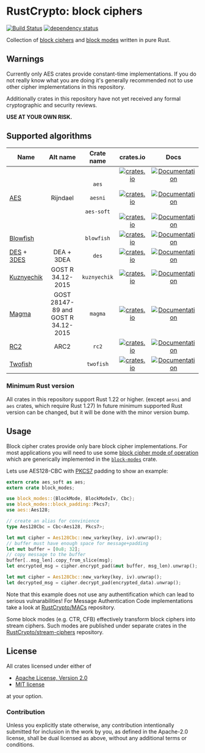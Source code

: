 # RustCrypto: block ciphers
[![Build Status](https://travis-ci.org/RustCrypto/block-ciphers.svg?branch=master)](https://travis-ci.org/RustCrypto/block-ciphers) [![dependency status](https://deps.rs/repo/github/RustCrypto/block-ciphers/status.svg)](https://deps.rs/repo/github/RustCrypto/block-ciphers)

Collection of [block ciphers][1] and [block modes][2] written in pure Rust.

## Warnings

Currently only AES crates provide constant-time implementations.
If you do not really know what you are doing it's generally recommended not to
use other cipher implementations in this repository.

Additionally crates in this repository have not yet received any formal
cryptographic and security reviews.

**USE AT YOUR OWN RISK.**

## Supported algorithms
| Name     | Alt name   | Crate name | crates.io | Docs |
| ------------- |:-------------:| :-----:| :-----:| :-----:|
| [AES](https://en.wikipedia.org/wiki/Advanced_Encryption_Standard) | Rijndael | `aes` <br/><br/> `aesni` <br/><br/> `aes-soft` | [![crates.io](https://img.shields.io/crates/v/aes.svg)](https://crates.io/crates/aes) <br/><br/> [![crates.io](https://img.shields.io/crates/v/aesni.svg)](https://crates.io/crates/aesni)  <br/><br/> [![crates.io](https://img.shields.io/crates/v/aes-soft.svg)](https://crates.io/crates/aes-soft) | [![Documentation](https://docs.rs/aes/badge.svg)](https://docs.rs/aes)  <br/><br/> [![Documentation](https://docs.rs/aesni/badge.svg)](https://docs.rs/aesni)  <br/><br/> [![Documentation](https://docs.rs/aes-soft/badge.svg)](https://docs.rs/aes-soft) |
| [Blowfish](https://en.wikipedia.org/wiki/Blowfish_(cipher)) |   | `blowfish` | [![crates.io](https://img.shields.io/crates/v/blowfish.svg)](https://crates.io/crates/blowfish) | [![Documentation](https://docs.rs/blowfish/badge.svg)](https://docs.rs/blowfish) |
| [DES](https://en.wikipedia.org/wiki/Data_Encryption_Standard) + [3DES](https://en.wikipedia.org/wiki/Triple_DES) |  DEA + 3DEA  | `des` | [![crates.io](https://img.shields.io/crates/v/des.svg)](https://crates.io/crates/des) | [![Documentation](https://docs.rs/des/badge.svg)](https://docs.rs/des) |
| [Kuznyechik](https://en.wikipedia.org/wiki/Kuznyechik) |  GOST R 34.12-2015  | `kuznyechik` | [![crates.io](https://img.shields.io/crates/v/kuznyechik.svg)](https://crates.io/crates/kuznyechik) | [![Documentation](https://docs.rs/kuznyechik/badge.svg)](https://docs.rs/kuznyechik) |
| [Magma](https://en.wikipedia.org/wiki/GOST_(block_cipher)) | GOST 28147-89 and GOST R 34.12-2015 | `magma` | [![crates.io](https://img.shields.io/crates/v/magma.svg)](https://crates.io/crates/magma) | [![Documentation](https://docs.rs/magma/badge.svg)](https://docs.rs/magma) |
| [RC2](https://en.wikipedia.org/wiki/RC2) |  ARC2  | `rc2` | [![crates.io](https://img.shields.io/crates/v/rc2.svg)](https://crates.io/crates/rc2) | [![Documentation](https://docs.rs/rc2/badge.svg)](https://docs.rs/rc2) |
| [Twofish](https://en.wikipedia.org/wiki/Twofish) | | `twofish` | [![crates.io](https://img.shields.io/crates/v/twofish.svg)](https://crates.io/crates/twofish) | [![Documentation](https://docs.rs/twofish/badge.svg)](https://docs.rs/twofish) |

### Minimum Rust version
All crates in this repository support Rust 1.22 or higher. (except `aesni` and
`aes` crates, which require Rust 1.27) In future minimum supported Rust version
can be changed, but it will be done with the minor version bump.

## Usage
Block cipher crates provide only bare block cipher implementations. For most
applications you will need to use some [block cipher mode of operation](https://en.wikipedia.org/wiki/Block_cipher_mode_of_operation)
which are generically implemented in the [`block-modes`](https://docs.rs/block-modes/) crate.

Lets use AES128-CBC with [PKCS7][3] padding to show an example:

```Rust
extern crate aes_soft as aes;
extern crate block_modes;

use block_modes::{BlockMode, BlockModeIv, Cbc};
use block_modes::block_padding::Pkcs7;
use aes::Aes128;

// create an alias for convinience
type Aes128Cbc = Cbc<Aes128, Pkcs7>;

let mut cipher = Aes128Cbc::new_varkey(key, iv).unwrap();
// buffer must have enough space for message+padding
let mut buffer = [0u8; 32];
// copy message to the buffer
buffer[..msg_len].copy_from_slice(msg);
let encrypted_msg = cipher.encrypt_pad(&mut buffer, msg_len).unwrap();

let mut cipher = Aes128Cbc::new_varkey(key, iv).unwrap();
let decrypted_msg = cipher.decrypt_pad(encrypted_data).unwrap();
```

Note that this example does not use any authentification which can lead to serious
vulnarabilities! For Message Authentication Code implementations take a look at
[RustCrypto/MACs][4] repository.

Some block modes (e.g. CTR, CFB) effectively transform block ciphers into stream
ciphers. Such modes are published under separate crates in the
[RustCrypto/stream-ciphers][5] repository.

## License

All crates licensed under either of

 * [Apache License, Version 2.0](http://www.apache.org/licenses/LICENSE-2.0)
 * [MIT license](http://opensource.org/licenses/MIT)

at your option.

### Contribution

Unless you explicitly state otherwise, any contribution intentionally submitted
for inclusion in the work by you, as defined in the Apache-2.0 license, shall be
dual licensed as above, without any additional terms or conditions.

[1]: https://en.wikipedia.org/wiki/Block_cipher
[2]: https://en.wikipedia.org/wiki/Block_cipher_mode_of_operation
[3]: https://en.wikipedia.org/wiki/Padding_(cryptography)#PKCS%235_and_PKCS%237
[4]: https://github.com/RustCrypto/MACs
[5]: https://github.com/RustCrypto/stream-ciphers
